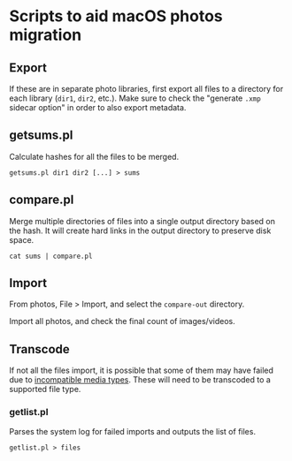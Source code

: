 # Scripts to aid macOS photos migration

## Export

If these are in separate photo libraries, first export all files
to a directory for each library (`dir1`, `dir2`, etc.).  Make
sure to check the "generate `.xmp` sidecar option" in order to
also export metadata.

## getsums.pl

Calculate hashes for all the files to be merged.

    getsums.pl dir1 dir2 [...] > sums

## compare.pl

Merge multiple directories of files into a single output directory
based on the hash.  It will create hard links in the output directory
to preserve disk space.

    cat sums | compare.pl

## Import

From photos, File > Import, and select the `compare-out` directory.

Import all photos, and check the final count of images/videos.

## Transcode

If not all the files import, it is possible that some
of them may have failed due to [incompatible media
types](https://support.apple.com/en-us/HT209029).  These will need to be
transcoded to a supported file type.

### getlist.pl

Parses the system log for failed imports and outputs the list of files.

    getlist.pl > files
